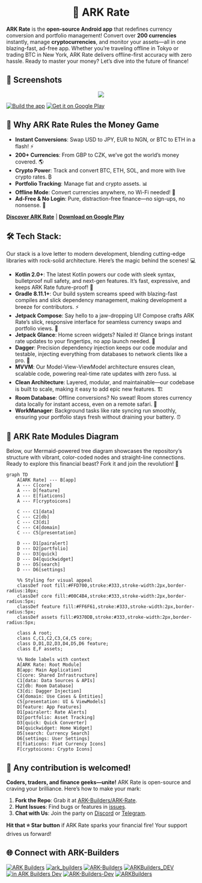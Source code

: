 <h1 align="center"> 💱 ARK Rate</h1>

**ARK Rate** is the **open-source Android app** that redefines currency conversion and portfolio management! Convert over **200 currencies** instantly, manage **cryptocurrencies**, and monitor your assets—all in one blazing-fast, ad-free app. Whether you’re traveling offline in Tokyo or trading BTC in New York, ARK Rate delivers offline-first accuracy with zero hassle. Ready to master your money? Let’s dive into the future of finance!



## 📱 Screenshots
<p align="center">
<img src="https://github.com/user-attachments/assets/7050cc40-74b5-4ff2-99d9-0f734471616d"/>
</p>

[![Build the app](https://github.com/ARK-Builders/ARK-Rate/actions/workflows/build.yml/badge.svg)](https://github.com/ARK-Builders/ARK-Rate/actions/workflows/build.yml)
[![Get it on Google Play](https://img.shields.io/badge/Get%20it%20on%20Google%20Play-3DDC84?logo=google-play&logoColor=white&style=flat-square)](https://play.google.com/store/apps/details?id=dev.arkbuilders.rate)

## 🌟 Why ARK Rate Rules the Money Game
- **Instant Conversions**: Swap USD to JPY, EUR to NGN, or BTC to ETH in a flash! ⚡
- **200+ Currencies**: From GBP to CZK, we’ve got the world’s money covered. 🌎
- **Crypto Power**: Track and convert BTC, ETH, SOL, and more with live crypto rates. ₿
- **Portfolio Tracking**: Manage fiat and crypto assets. 📊
- **Offline Mode**: Convert currencies anywhere, no Wi-Fi needed! 📴
- **Ad-Free & No Login**: Pure, distraction-free finance—no sign-ups, no nonsense. 🚀

**[Discover ARK Rate](https://www.ark-builders.dev/apps/rate)** | **[Download on Google Play](https://play.google.com/store/apps/details?id=dev.arkbuilders.rate)**

## 🛠 Tech Stack:
Our stack is a love letter to modern development, blending cutting-edge libraries with rock-solid architecture. Here’s the magic behind the scenes! 💻

- **Kotlin 2.0+**: The latest Kotlin powers our code with sleek syntax, bulletproof null safety, and next-gen features. It’s fast, expressive, and keeps ARK Rate future-proof! 🚀
- **Gradle 8.11.1+**: Our build system screams speed with blazing-fast compiles and slick dependency management, making development a breeze for contributors. ⚡
- **Jetpack Compose**: Say hello to a jaw-dropping UI! Compose crafts ARK Rate’s slick, responsive interface for seamless currency swaps and portfolio views. 🎨
- **Jetpack Glance**: Home screen widgets? Nailed it! Glance brings instant rate updates to your fingertips, no app launch needed. 📱
- **Dagger**: Precision dependency injection keeps our code modular and testable, injecting everything from databases to network clients like a pro. 🔪
- **MVVM**: Our Model-View-ViewModel architecture ensures clean, scalable code, powering real-time rate updates with zero fuss. 📊
- **Clean Architecture**: Layered, modular, and maintainable—our codebase is built to scale, making it easy to add epic new features. 🏗️
- **Room Database**: Offline conversions? No sweat! Room stores currency data locally for instant access, even on a remote safari. 💾
- **WorkManager**: Background tasks like rate syncing run smoothly, ensuring your portfolio stays fresh without draining your battery. ⏰

## 📐 ARK Rate Modules Diagram
Below, our Mermaid-powered tree diagram showcases the repository’s structure with vibrant, color-coded nodes and straight-line connections. Ready to explore this financial beast? Fork it and join the revolution! 🚀

```mermaid
graph TD
    A[ARK Rate] --- B[app]
    A --- C[core]
    A --- D[feature]
    A --- E[fiaticons]
    A --- F[cryptoicons]

    C --- C1[data]
    C --- C2[db]
    C --- C3[di]
    C --- C4[domain]
    C --- C5[presentation]

    D --- D1[pairalert]
    D --- D2[portfolio]
    D --- D3[quick]
    D --- D4[quickwidget]
    D --- D5[search]
    D --- D6[settings]

    %% Styling for visual appeal
    classDef root fill:#FFD700,stroke:#333,stroke-width:2px,border-radius:10px;
    classDef core fill:#00C4B4,stroke:#333,stroke-width:2px,border-radius:5px;
    classDef feature fill:#FF6F61,stroke:#333,stroke-width:2px,border-radius:5px;
    classDef assets fill:#9370DB,stroke:#333,stroke-width:2px,border-radius:5px;

    class A root;
    class C,C1,C2,C3,C4,C5 core;
    class D,D1,D2,D3,D4,D5,D6 feature;
    class E,F assets;

    %% Node labels with context
    A[ARK Rate: Root Module]
    B[app: Main Application]
    C[core: Shared Infrastructure]
    C1[data: Data Sources & APIs]
    C2[db: Room Database]
    C3[di: Dagger Injection]
    C4[domain: Use Cases & Entities]
    C5[presentation: UI & ViewModels]
    D[feature: App Features]
    D1[pairalert: Rate Alerts]
    D2[portfolio: Asset Tracking]
    D3[quick: Quick Converter]
    D4[quickwidget: Home Widget]
    D5[search: Currency Search]
    D6[settings: User Settings]
    E[fiaticons: Fiat Currency Icons]
    F[cryptoicons: Crypto Icons]
```

## 🤝 Any contribution is welcomed!
**Coders, traders, and finance geeks—unite!** ARK Rate is open-source and craving your brilliance. Here’s how to make your mark:

1. **Fork the Repo**: Grab it at [ARK-Builders/ARK-Rate](https://github.com/ARK-Builders/ARK-Rate).
2. **Hunt Issues**: Find bugs or features in [issues](https://github.com/ARK-Builders/ARK-Rate/issues).
3. **Chat with Us**: Join the party on [Discord](https://discord.com/invite/uRWJyYBr) or [Telegram](https://t.me/ark_builders).

**Hit that ⭐ Star button** if ARK Rate sparks your financial fire! Your support drives us forward!

## 🌐 Connect with ARK-Builders
[![ARK Builders](https://img.shields.io/badge/ARK%20Builders-5865F2?logo=discord&logoColor=white)](https://discord.com/invite/uRWJyYBr)
[![ark_builders](https://img.shields.io/badge/ark__builders-0088CC?logo=telegram&logoColor=white)](https://t.me/ark_builders)
[![ARK-Builders](https://img.shields.io/badge/ARK--Builders-181717?logo=github&logoColor=white)](https://github.com/ARK-Builders)
[![ARKBuilders_DEV](https://img.shields.io/badge/ARKBuilders__DEV-000000?logo=x&logoColor=white)](https://x.com/ARKBuilders_DEV)
[![in ARK Builders Dev](https://img.shields.io/badge/in%20ARK%20Builders%20Dev-0A66C2?logoColor=white)](https://www.linkedin.com/company/ark-builders-dev/)
[![ARK-Builders-Dev](https://img.shields.io/badge/ARK--Builders--Dev-FF0000?logo=youtube&logoColor=white)](https://www.youtube.com/@ARK-Builders-Dev)
[![ARKBuilders](https://img.shields.io/badge/ARKBuilders-12100E?logo=medium&logoColor=white)](https://ark-builders.medium.com/rate-2-0-full-revamp-b9ca3246fad2)
